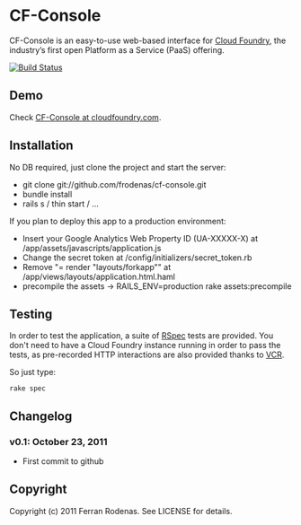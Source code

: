 CF-Console
==========

CF-Console is an easy-to-use web-based interface for [Cloud Foundry](http://cloudfoundry.org/),
the industry’s first open Platform as a Service (PaaS) offering.

[![Build Status](https://secure.travis-ci.org/frodenas/cf-console.png)](http://travis-ci.org/frodenas/cf-console)

Demo
----
Check [CF-Console at cloudfoundry.com](http://cf-console.cloudfoundry.com/).

Installation
------------
No DB required, just clone the project and start the server:

* git clone git://github.com/frodenas/cf-console.git
* bundle install
* rails s / thin start / ...

If you plan to deploy this app to a production environment:

* Insert your Google Analytics Web Property ID (UA-XXXXX-X) at /app/assets/javascripts/application.js
* Change the secret token at /config/initializers/secret_token.rb
* Remove "= render "layouts/forkapp"" at /app/views/layouts/application.html.haml
* precompile the assets -> RAILS_ENV=production rake assets:precompile

Testing
-------

In order to test the application, a suite of [RSpec](https://www.relishapp.com/rspec) tests are provided.
You don't need to have a Cloud Foundry instance running in order to pass the tests, as pre-recorded HTTP
interactions are also provided thanks to [VCR](https://www.relishapp.com/myronmarston/vcr).

So just type:

    rake spec

Changelog
---------

### v0.1: October 23, 2011
* First commit to github


Copyright
---------

Copyright (c) 2011 Ferran Rodenas. See LICENSE for details.
